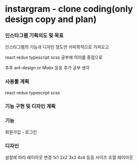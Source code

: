 # instargram - clone coding(only design copy and plan)

### 인스타그램 기획의도 및 목표

인스타그램의 기능과 디자인 정도만 카피목적으로 가져오고

react redux typescript scss 공부에 의미를 중점으로

추후 ant-design or Mobx 등등 추가 공부 생각

### 사용툴 계획

react
redux
typescript
scss

### 기능 구현 및 디자인 계획

### 기능

회원가입 - 로그인



### 디자인

설정에 따라 레이아웃 변경 1x1 2x2 3x3 4x4 등등 사이즈 조절 레이아웃
